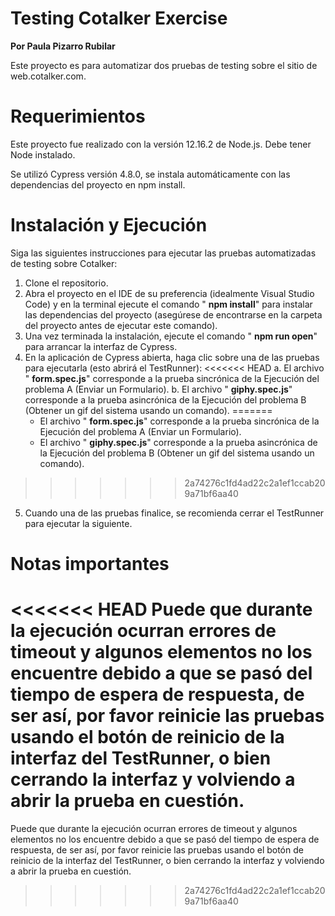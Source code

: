# Testing Cotalker Exercise

**Por Paula Pizarro Rubilar**

Este proyecto es para automatizar dos pruebas de testing sobre el sitio de web.cotalker.com.

# Requerimientos

Este proyecto fue realizado con la versión 12.16.2 de Node.js. Debe tener Node instalado.

Se utilizó Cypress versión 4.8.0, se instala automáticamente con las dependencias del proyecto en npm install.

# Instalación y Ejecución

Siga las siguientes instrucciones para ejecutar las pruebas automatizadas de testing sobre Cotalker:

1. Clone el repositorio.
2. Abra el proyecto en el IDE de su preferencia (idealmente Visual Studio Code) y en la terminal ejecute el comando &quot; **npm install**&quot; para instalar las dependencias del proyecto (asegúrese de encontrarse en la carpeta del proyecto antes de ejecutar este comando).
3. Una vez terminada la instalación, ejecute el comando &quot; **npm run open**&quot; para arrancar la interfaz de Cypress.
4. En la aplicación de Cypress abierta, haga clic sobre una de las pruebas para ejecutarla (esto abrirá el TestRunner):
<<<<<<< HEAD
  a. El archivo &quot; **form.spec.js**&quot; corresponde a la prueba sincrónica de la Ejecución del problema A (Enviar un Formulario).
  b. El archivo &quot; **giphy.spec.js**&quot; corresponde a la prueba asincrónica de la Ejecución del problema B (Obtener un gif del sistema usando un comando).
=======
   + El archivo &quot; **form.spec.js**&quot; corresponde a la prueba sincrónica de la Ejecución del problema A (Enviar un Formulario).
   + El archivo &quot; **giphy.spec.js**&quot; corresponde a la prueba asincrónica de la Ejecución del problema B (Obtener un gif del sistema usando un comando).
>>>>>>> 2a74276c1fd4ad22c2a1ef1ccab209a71bf6aa40
5. Cuando una de las pruebas finalice, se recomienda cerrar el TestRunner para ejecutar la siguiente.

# Notas importantes

<<<<<<< HEAD
Puede que durante la ejecución ocurran errores de timeout y algunos elementos no los encuentre debido a que se pasó del tiempo de espera de respuesta, de ser así, por favor reinicie las pruebas usando el botón de reinicio de la interfaz del TestRunner, o bien cerrando la interfaz y volviendo a abrir la prueba en cuestión.
=======
Puede que durante la ejecución ocurran errores de timeout y algunos elementos no los encuentre debido a que se pasó del tiempo de espera de respuesta, de ser así, por favor reinicie las pruebas usando el botón de reinicio de la interfaz del TestRunner, o bien cerrando la interfaz y volviendo a abrir la prueba en cuestión.
>>>>>>> 2a74276c1fd4ad22c2a1ef1ccab209a71bf6aa40
